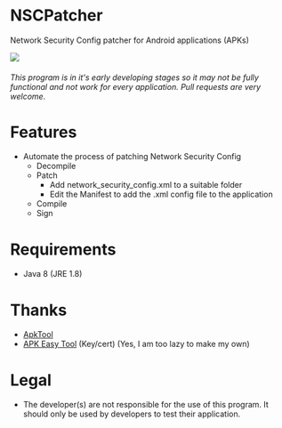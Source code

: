 # NSCPatcher
Network Security Config patcher for Android applications (APKs)

![](https://i.imgur.com/O7k13yp.png)

###### This program is in it's early developing stages so it may not be fully functional and not work for every application. Pull requests are very welcome.

# Features
* Automate the process of patching Network Security Config
   * Decompile
   * Patch
     * Add network_security_config.xml to a suitable folder
     * Edit the Manifest to add the .xml config file to the application
   * Compile
   * Sign

# Requirements
* Java 8 (JRE 1.8)

# Thanks
* [ApkTool](https://github.com/iBotPeaches/Apktool)
* [APK Easy Tool](https://forum.xda-developers.com/t/tool-windows-apk-easy-tool-v1-58-3-dec-2020.3333960/) (Key/cert) (Yes, I am too lazy to make my own)

# Legal
* The developer(s) are not responsible for the use of this program. It should only be used by developers to test their application.
